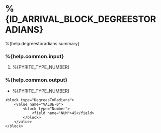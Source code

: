 # %{ID_ARRIVAL_BLOCK_DEGREESTORADIANS}

%{help.degreestoradians.summary}

### %{help.common.input}

1. %{PYRITE_TYPE_NUMBER}

### %{help.common.output}

-   %{PYRITE_TYPE_NUMBER}

```
<block type="DegreesToRadians">
    <value name="VALUE-0">
        <block type="Number">
            <field name="NUM">45</field>
        </block>
    </value>
</block>
```